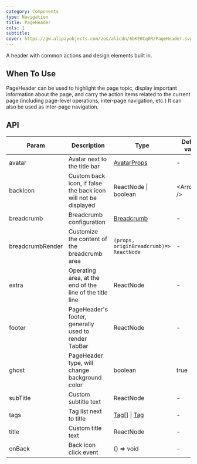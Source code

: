 ```yaml
---
category: Components
type: Navigation
title: PageHeader
cols: 1
subtitle:
cover: https://gw.alipayobjects.com/zos/alicdn/6bKE0Cq0R/PageHeader.svg
---
```


A header with common actions and design elements built in.

## When To Use

PageHeader can be used to highlight the page topic, display important information about the page, and carry the action items related to the current page (including page-level operations, inter-page navigation, etc.) It can also be used as inter-page navigation.

## API

| Param            | Description                                                    | Type                                                  | Default value  | Version |
| ---------------- | -------------------------------------------------------------- | ----------------------------------------------------- | -------------- | ------- |
| avatar           | Avatar next to the title bar                                   | [AvatarProps](/components/avatar/)                    | -              |         |
| backIcon         | Custom back icon, if false the back icon will not be displayed | ReactNode \| boolean                                  | \<ArrowLeft /> |         |
| breadcrumb       | Breadcrumb configuration                                       | [Breadcrumb](/components/breadcrumb/)                 | -              |         |
| breadcrumbRender | Customize the content of the breadcrumb area                   | `(props, originBreadcrumb)=> ReactNode`               | -              | 4.11.0  |
| extra            | Operating area, at the end of the line of the title line       | ReactNode                                             | -              |         |
| footer           | PageHeader's footer, generally used to render TabBar           | ReactNode                                             | -              |         |
| ghost            | PageHeader type, will change background color                  | boolean                                               | true           |         |
| subTitle         | Custom subtitle text                                           | ReactNode                                             | -              |         |
| tags             | Tag list next to title                                         | [Tag](/components/tag/)\[] \| [Tag](/components/tag/) | -              |         |
| title            | Custom title text                                              | ReactNode                                             | -              |         |
| onBack           | Back icon click event                                          | () => void                                            | -              |         |

<style>
  [data-theme="dark"] .site-page-header {
    border: 1px solid #303030;
  }
  [data-theme="dark"]  .site-page-header-ghost-wrapper {
    background-color: rgba(255,255,255,0.08);
  }
</style>
